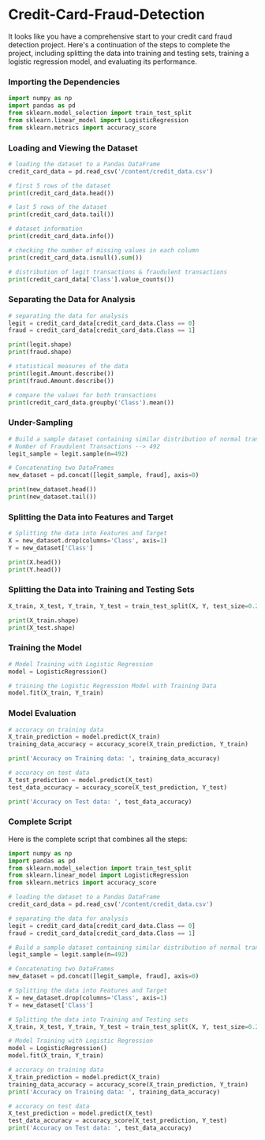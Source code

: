 # Credit-Card-Fraud-Detection


It looks like you have a comprehensive start to your credit card fraud detection project. Here's a continuation of the steps to complete the project, including splitting the data into training and testing sets, training a logistic regression model, and evaluating its performance.

### Importing the Dependencies

```python
import numpy as np
import pandas as pd
from sklearn.model_selection import train_test_split
from sklearn.linear_model import LogisticRegression
from sklearn.metrics import accuracy_score
```

### Loading and Viewing the Dataset

```python
# loading the dataset to a Pandas DataFrame
credit_card_data = pd.read_csv('/content/credit_data.csv')

# first 5 rows of the dataset
print(credit_card_data.head())

# last 5 rows of the dataset
print(credit_card_data.tail())

# dataset information
print(credit_card_data.info())

# checking the number of missing values in each column
print(credit_card_data.isnull().sum())

# distribution of legit transactions & fraudulent transactions
print(credit_card_data['Class'].value_counts())
```

### Separating the Data for Analysis

```python
# separating the data for analysis
legit = credit_card_data[credit_card_data.Class == 0]
fraud = credit_card_data[credit_card_data.Class == 1]

print(legit.shape)
print(fraud.shape)

# statistical measures of the data
print(legit.Amount.describe())
print(fraud.Amount.describe())

# compare the values for both transactions
print(credit_card_data.groupby('Class').mean())
```

### Under-Sampling

```python
# Build a sample dataset containing similar distribution of normal transactions and Fraudulent Transactions
# Number of Fraudulent Transactions --> 492
legit_sample = legit.sample(n=492)

# Concatenating two DataFrames
new_dataset = pd.concat([legit_sample, fraud], axis=0)

print(new_dataset.head())
print(new_dataset.tail())
```

### Splitting the Data into Features and Target

```python
# Splitting the data into Features and Target
X = new_dataset.drop(columns='Class', axis=1)
Y = new_dataset['Class']

print(X.head())
print(Y.head())
```

### Splitting the Data into Training and Testing Sets

```python
X_train, X_test, Y_train, Y_test = train_test_split(X, Y, test_size=0.2, stratify=Y, random_state=2)

print(X_train.shape)
print(X_test.shape)
```

### Training the Model

```python
# Model Training with Logistic Regression
model = LogisticRegression()

# training the Logistic Regression Model with Training Data
model.fit(X_train, Y_train)
```

### Model Evaluation

```python
# accuracy on training data
X_train_prediction = model.predict(X_train)
training_data_accuracy = accuracy_score(X_train_prediction, Y_train)

print('Accuracy on Training data: ', training_data_accuracy)

# accuracy on test data
X_test_prediction = model.predict(X_test)
test_data_accuracy = accuracy_score(X_test_prediction, Y_test)

print('Accuracy on Test data: ', test_data_accuracy)
```

### Complete Script

Here is the complete script that combines all the steps:

```python
import numpy as np
import pandas as pd
from sklearn.model_selection import train_test_split
from sklearn.linear_model import LogisticRegression
from sklearn.metrics import accuracy_score

# loading the dataset to a Pandas DataFrame
credit_card_data = pd.read_csv('/content/credit_data.csv')

# separating the data for analysis
legit = credit_card_data[credit_card_data.Class == 0]
fraud = credit_card_data[credit_card_data.Class == 1]

# Build a sample dataset containing similar distribution of normal transactions and Fraudulent Transactions
legit_sample = legit.sample(n=492)

# Concatenating two DataFrames
new_dataset = pd.concat([legit_sample, fraud], axis=0)

# Splitting the data into Features and Target
X = new_dataset.drop(columns='Class', axis=1)
Y = new_dataset['Class']

# Splitting the data into Training and Testing sets
X_train, X_test, Y_train, Y_test = train_test_split(X, Y, test_size=0.2, stratify=Y, random_state=2)

# Model Training with Logistic Regression
model = LogisticRegression()
model.fit(X_train, Y_train)

# accuracy on training data
X_train_prediction = model.predict(X_train)
training_data_accuracy = accuracy_score(X_train_prediction, Y_train)
print('Accuracy on Training data: ', training_data_accuracy)

# accuracy on test data
X_test_prediction = model.predict(X_test)
test_data_accuracy = accuracy_score(X_test_prediction, Y_test)
print('Accuracy on Test data: ', test_data_accuracy)
```
